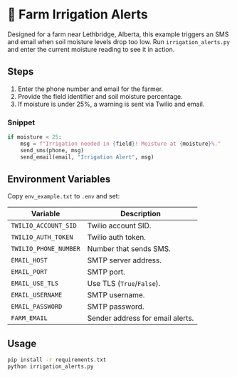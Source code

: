 ---
---

# 🚜 Farm Irrigation Alerts

Designed for a farm near Lethbridge, Alberta, this example triggers an SMS and email when soil moisture levels drop too low. Run `irrigation_alerts.py` and enter the current moisture reading to see it in action.

## Steps
1. Enter the phone number and email for the farmer.
2. Provide the field identifier and soil moisture percentage.
3. If moisture is under 25%, a warning is sent via Twilio and email.

### Snippet
```python
if moisture < 25:
    msg = f"Irrigation needed in {field}! Moisture at {moisture}%."
    send_sms(phone, msg)
    send_email(email, "Irrigation Alert", msg)
```

## Environment Variables
Copy `env_example.txt` to `.env` and set:

| Variable | Description |
|----------|-------------|
| `TWILIO_ACCOUNT_SID` | Twilio account SID. |
| `TWILIO_AUTH_TOKEN` | Twilio auth token. |
| `TWILIO_PHONE_NUMBER` | Number that sends SMS. |
| `EMAIL_HOST` | SMTP server address. |
| `EMAIL_PORT` | SMTP port. |
| `EMAIL_USE_TLS` | Use TLS (`True`/`False`). |
| `EMAIL_USERNAME` | SMTP username. |
| `EMAIL_PASSWORD` | SMTP password. |
| `FARM_EMAIL` | Sender address for email alerts. |

## Usage
```bash
pip install -r requirements.txt
python irrigation_alerts.py
```
